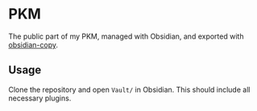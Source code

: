 # PKM

The public part of my PKM, managed with Obsidian, and exported with
[obsidian-copy](https://github.com/jajaperson/obsidian-copy).

## Usage

Clone the repository and open `Vault/` in Obsidian.
This should include all necessary plugins.
